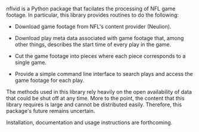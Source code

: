 nflvid is a Python package that facilates the processing of NFL game footage. 
In particular, this library provides routines to do the following:

  - Download game footage from NFL's content provider (Neulion).

  - Download play meta data associated with game footage that, among other 
    things, describes the start time of every play in the game.

  - Cut the game footage into pieces where each piece corresponds to a single 
    game.

  - Provide a simple command line interface to search plays and access the game 
    footage for each play.

The methods used in this library rely heavily on the open availability of data 
that could be shut off at any time. More to the point, the content that this 
library requires is large and cannot be distributed easily. Therefore, this 
package's future remains uncertain.

Installation, documentation and usage instructions are forthcoming.

